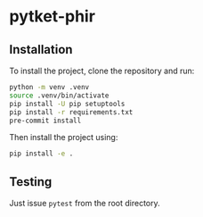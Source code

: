 # pytket-phir

## Installation

To install the project, clone the repository and run:

```sh
python -m venv .venv
source .venv/bin/activate
pip install -U pip setuptools
pip install -r requirements.txt
pre-commit install
```

Then install the project using:

```sh
pip install -e .
```

## Testing

Just issue `pytest` from the root directory.
